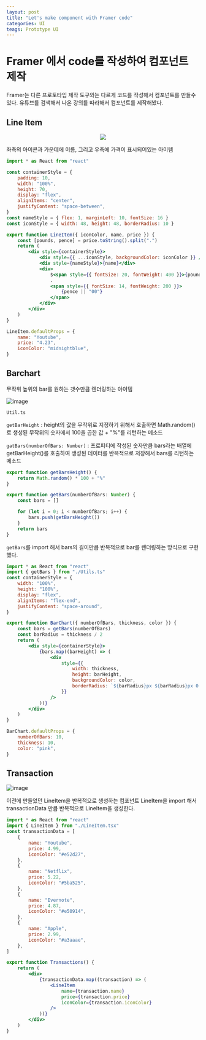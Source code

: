 ```yaml
---
layout: post
title: "Let's make component with Framer code"
categories: UI
teags: Prototype UI
---
```



# Framer 에서 code를 작성하여 컴포넌트 제작

Framer는 다른 프로토타입 제작 도구와는 다르게 코드를 작성해서 컴포넌트를 만들수 있다. 유튜브를 검색해서 나온 강의를 따라해서 컴포넌트를 제작해봤다.


## Line Item 
<div align=center>
<img src =https://user-images.githubusercontent.com/56331400/225019274-914802db-823f-4c3a-a4c2-df2b7a00910a.gif />
</div>



좌측의 아이콘과 가운데에 이름, 그리고 우측에 가격이 표시되어있는 아이템

```jsx
import * as React from "react"

const containerStyle = {
    padding: 10,
    width: "100%",
    height: 70,
    display: "flex",
    alignItems: "center",
    justifyContent: "space-between",
}
const nameStyle = { flex: 1, marginLeft: 10, fontSize: 16 }
const iconStyle = { width: 48, height: 48, borderRadius: 10 }

export function LineItem({ iconColor, name, price }) {
    const [pounds, pence] = price.toString().split(".")
    return (
        <div style={containerStyle}>
            <div style={{ ...iconStyle, backgroundColor: iconColor }} />
            <div style={nameStyle}>{name}</div>
            <div>
                $<span style={{ fontSize: 20, fontWeight: 400 }}>{pounds}</span>
                .
                <span style={{ fontSize: 14, fontWeight: 200 }}>
                    {pence || "00"}
                </span>
            </div>
        </div>
    )
}

LineItem.defaultProps = {
    name: "Youtube",
    price: "4.23",
    iconColor: "midnightblue",
}

```

## Barchart 
무작위 높위의 bar를 원하는 갯수만큼 렌더링하는 아이템 

![image](https://user-images.githubusercontent.com/56331400/225017663-0c5156f7-69b5-40f1-92c5-be72db49dc99.png)

`Util.ts`

`getBarHeight` : height의 값을 무작위로 지정하기 위해서 호출하면 Math.random()로 생성된 무작위의 숫자에서 100을 곱한 값 + "%"를 리턴하는 메소드


`gatBars(numberOfBars: Number)` : 프로퍼티에 작성된 숫자만큼 bars라는 배열에 getBarHeight()를 호출하여 생성된 데이터를 반복적으로 저장해서 bars를 리턴하는 메소드

```jsx
export function getBarsHeight() {
    return Math.random() * 100 + "%"
}

export function getBars(numberOfBars: Number) {
    const bars = []

    for (let i = 0; i < numberOfBars; i++) {
        bars.push(getBarsHeight())
    }
    return bars
}

```
`getBars`를 import 해서 bars의 길이만큼 반복적으로 bar를 렌더링하는 방식으로 구현했다.
```jsx
import * as React from "react"
import { getBars } from "./Utils.ts"
const containerStyle = {
    width: "100%",
    height: "100%",
    display: "flex",
    alignItems: "flex-end",
    justifyContent: "space-around",
}

export function BarChart({ numberOfBars, thickness, color }) {
    const bars = getBars(numberOfBars)
    const barRadius = thickness / 2
    return (
        <div style={containerStyle}>
            {bars.map((barHeight) => (
                <div
                    style={{
                        width: thickness,
                        height: barHeight,
                        backgroundColor: color,
                        borderRadius: `${barRadius}px ${barRadius}px 0 0 `,
                    }}
                />
            ))}
        </div>
    )
}

BarChart.defaultProps = {
    numberOfBars: 10,
    thickness: 10,
    color: "pink",
}

```

## Transaction
![image](https://user-images.githubusercontent.com/56331400/225019062-6b7b1cc1-fc2b-47bf-b678-cb602233ae21.png)


이전에 만들었던 LineItem을 반복적으로 생성하는 컴포넌트
LineItem을 import 해서 transactionData 만큼 반복적으로 LineItem을 생성한다.

```jsx
import * as React from "react"
import { LineItem } from "./LineItem.tsx"
const transactionData = [
    {
        name: "Youtube",
        price: 4.99,
        iconColor: "#e52d27",
    },
    {
        name: "Netflix",
        price: 5.22,
        iconColor: "#5ba525",
    },
    {
        name: "Evernote",
        price: 4.87,
        iconColor: "#e50914",
    },
    {
        name: "Apple",
        price: 2.99,
        iconColor: "#a3aaae",
    },
]

export function Transactions() {
    return (
        <div>
            {transactionData.map((transaction) => (
                <LineItem
                    name={transaction.name}
                    price={transaction.price}
                    iconColor={transaction.iconColor}
                />
            ))}
        </div>
    )
}

```

